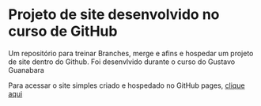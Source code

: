 # Projeto de site desenvolvido no curso de GitHub
 Um repositório para treinar Branches, merge e afins e hospedar um projeto de site dentro do Github. Foi desenvlvido durante o curso do Gustavo Guanabara

Para acessar o site simples criado e hospedado no GitHub pages, [clique aqui](https://takeshi-mi.github.io/Projeto-de-site-desenvolvido-no-curso-de-GitHub/)
